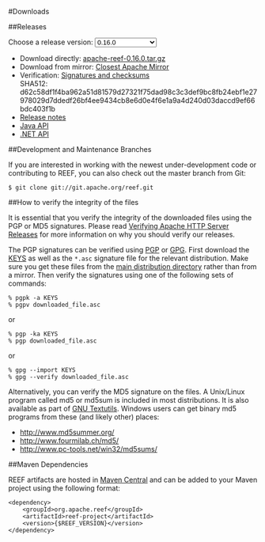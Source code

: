 <!--
Licensed to the Apache Software Foundation (ASF) under one
or more contributor license agreements.  See the NOTICE file
distributed with this work for additional information
regarding copyright ownership.  The ASF licenses this file
to you under the Apache License, Version 2.0 (the
"License"); you may not use this file except in compliance
with the License.  You may obtain a copy of the License at

http://www.apache.org/licenses/LICENSE-2.0

Unless required by applicable law or agreed to in writing,
software distributed under the License is distributed on an
"AS IS" BASIS, WITHOUT WARRANTIES OR CONDITIONS OF ANY
KIND, either express or implied.  See the License for the
specific language governing permissions and limitations
under the License.
-->
#Downloads

##Releases

Choose a release version:
<select id="selectRelease" onchange="setReleaseLink()">
    <option value="0.16.0" selected="selected">0.16.0</option>
    <option value="0.15.0">0.15.0</option>
    <option value="0.14.0">0.14.0</option>
    <option value="0.13.0-incubating">0.13.0-incubating</option>
    <option value="0.12.0-incubating">0.12.0-incubating</option>
    <option value="0.11.0-incubating">0.11.0-incubating</option>
    <option value="0.10.0-incubating">0.10.0-incubating</option>
</select>

<ul id="listRelease">
    <li>
        Download directly:
        <a id="directLink" href="http://www.apache.org/dist/reef/0.16.0/apache-reef-0.16.0.tar.gz">
            apache-reef-0.16.0.tar.gz
        </a>
    </li>
    <li>
        Download from mirror:
        <a id="mirrorLink" href="http://www.apache.org/dyn/closer.cgi/reef/0.16.0">
        Closest Apache Mirror</a>
    </li>
    <li>
        Verification:
        <a id="verificationLink" href="http://www.apache.org/dist/reef/0.16.0/">
            Signatures and checksums
        </a>
        <br />
        SHA512: <span id="sha512Text">d62c58df1f4ba962a51d81579d27321f75dad98c3c3def9bc8fb24ebf1e27978029d7ddedf26bf4ee9434cb8e6d0e4f6e1a9a4d240d03daccd9ef66bdc403f1b</span>
    </li>
    <li>
        <a id="releaseNotesLink" href="https://issues.apache.org/jira/secure/ReleaseNote.jspa?projectId=12315820&amp;version=12335833">Release notes</a>
    </li>
    <li>
        <a id="javaApiLink" href="apidocs/0.16.0/index.html">Java API</a>
    </li>
    <li>
        <span id="dotnetApiLink"><a href="apidoc_net/0.16.0/index.html">.NET API</a></span>
    </li>
</ul>

##Development and Maintenance Branches

If you are interested in working with the newest under-development code or contributing to REEF, you can also check out the master branch from Git:

    $ git clone git://git.apache.org/reef.git

##How to verify the integrity of the files

It is essential that you verify the integrity of the downloaded files using the PGP or MD5 signatures. Please read [Verifying Apache HTTP Server Releases](http://www.apache.org/info/verification.html) for more information on why you should verify our releases.

The PGP signatures can be verified using [PGP](http://www.pgpi.org/) or [GPG](https://www.gnupg.org/). First download the [KEYS](http://www.apache.org/dist/reef/KEYS) as well as the `*.asc` signature file for the relevant distribution. Make sure you get these files from the [main distribution directory](http://www.apache.org/dist/reef/) rather than from a mirror. Then verify the signatures using one of the following sets of commands:

    % pgpk -a KEYS
    % pgpv downloaded_file.asc

or

    % pgp -ka KEYS
    % pgp downloaded_file.asc

or

    % gpg --import KEYS
    % gpg --verify downloaded_file.asc

Alternatively, you can verify the MD5 signature on the files. A Unix/Linux program called md5 or md5sum is included in most distributions. It is also available as part of [GNU Textutils](http://www.gnu.org/software/textutils/textutils.html). Windows users can get binary md5 programs from these (and likely other) places: 


- http://www.md5summer.org/
- http://www.fourmilab.ch/md5/
- http://www.pc-tools.net/win32/md5sums/

##Maven Dependencies

REEF artifacts are hosted in [Maven Central](http://search.maven.org/#search|ga|1|org.apache.reef) and can be added to your Maven project using the following format:

    <dependency>
        <groupId>org.apache.reef</groupId>
        <artifactId>reef-project</artifactId>
        <version>{$REEF_VERSION}</version>
    </dependency>
 
